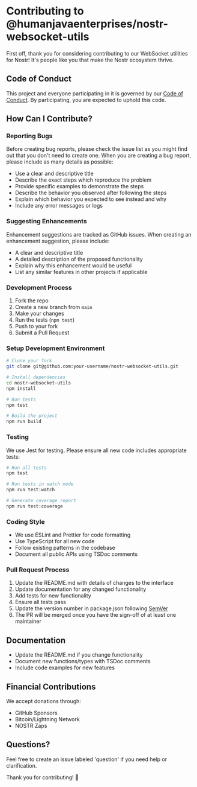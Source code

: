 # Contributing to @humanjavaenterprises/nostr-websocket-utils

First off, thank you for considering contributing to our WebSocket utilities for Nostr! It's people like you that make the Nostr ecosystem thrive.

## Code of Conduct

This project and everyone participating in it is governed by our [Code of Conduct](CODE_OF_CONDUCT.md). By participating, you are expected to uphold this code.

## How Can I Contribute?

### Reporting Bugs

Before creating bug reports, please check the issue list as you might find out that you don't need to create one. When you are creating a bug report, please include as many details as possible:

* Use a clear and descriptive title
* Describe the exact steps which reproduce the problem
* Provide specific examples to demonstrate the steps
* Describe the behavior you observed after following the steps
* Explain which behavior you expected to see instead and why
* Include any error messages or logs

### Suggesting Enhancements

Enhancement suggestions are tracked as GitHub issues. When creating an enhancement suggestion, please include:

* A clear and descriptive title
* A detailed description of the proposed functionality
* Explain why this enhancement would be useful
* List any similar features in other projects if applicable

### Development Process

1. Fork the repo
2. Create a new branch from `main`
3. Make your changes
4. Run the tests (`npm test`)
5. Push to your fork
6. Submit a Pull Request

### Setup Development Environment

```bash
# Clone your fork
git clone git@github.com:your-username/nostr-websocket-utils.git

# Install dependencies
cd nostr-websocket-utils
npm install

# Run tests
npm test

# Build the project
npm run build
```

### Testing

We use Jest for testing. Please ensure all new code includes appropriate tests:

```bash
# Run all tests
npm test

# Run tests in watch mode
npm run test:watch

# Generate coverage report
npm run test:coverage
```

### Coding Style

* We use ESLint and Prettier for code formatting
* Use TypeScript for all new code
* Follow existing patterns in the codebase
* Document all public APIs using TSDoc comments

### Pull Request Process

1. Update the README.md with details of changes to the interface
2. Update documentation for any changed functionality
3. Add tests for new functionality
4. Ensure all tests pass
5. Update the version number in package.json following [SemVer](http://semver.org/)
6. The PR will be merged once you have the sign-off of at least one maintainer

## Documentation

* Update the README.md if you change functionality
* Document new functions/types with TSDoc comments
* Include code examples for new features

## Financial Contributions

We accept donations through:
* GitHub Sponsors
* Bitcoin/Lightning Network
* NOSTR Zaps

## Questions?

Feel free to create an issue labeled 'question' if you need help or clarification.

Thank you for contributing! 🚀
